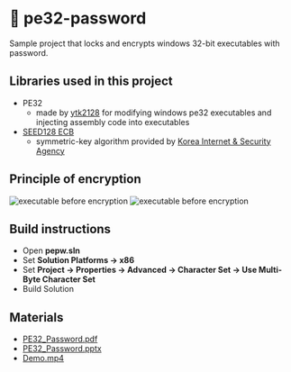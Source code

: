# 🔐 pe32-password
Sample project that locks and encrypts windows 32-bit executables with password.

## Libraries used in this project
* PE32
  * made by [ytk2128](https://ytk2128.github.io) for modifying windows pe32 executables and injecting assembly code into executables
* [SEED128 ECB](https://seed.kisa.or.kr/kisa/Board/17/detailView.do)
  * symmetric-key algorithm provided by [Korea Internet & Security Agency](https://www.kisa.or.kr/main.jsp)

## Principle of encryption
![executable before encryption](https://raw.githubusercontent.com/ytk2128/pe32-password/main/doc/before.svg?token=AOLEOH4JRZ4XWXETO5D4BFTBRZVM2)
![executable before encryption](https://raw.githubusercontent.com/ytk2128/pe32-password/main/doc/after.svg?token=AOLEOH6SY2LOYCHE7YG4PFTBRZVJU)

## Build instructions
* Open **pepw.sln**
* Set **Solution Platforms -> x86**
* Set **Project -> Properties -> Advanced -> Character Set -> Use Multi-Byte Character Set**
* Build Solution

## Materials
* [PE32_Password.pdf](https://github.com/ytk2128/pe32-password/blob/main/doc/PE32_Password.pdf)
* [PE32_Password.pptx](https://github.com/ytk2128/pe32-password/blob/main/doc/PE32_Password.pptx?raw=true)
* [Demo.mp4](https://github.com/ytk2128/pe32-password/blob/main/doc/Demo.mp4?raw=true)
